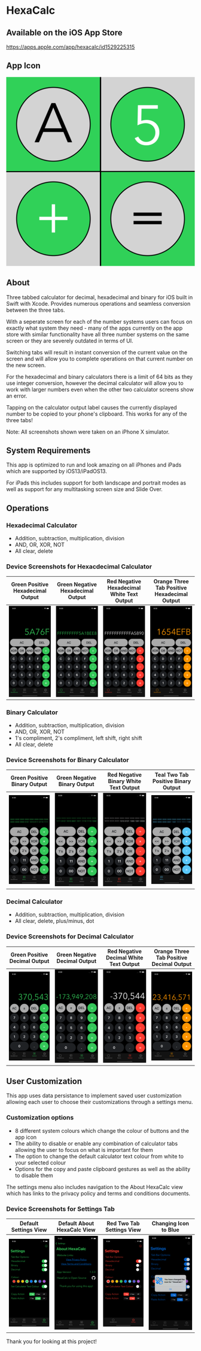 # HexaCalc

## Available on the iOS App Store
https://apps.apple.com/app/hexacalc/id1529225315

## App Icon

![alt text](HexaCalcIconGreen1024.png?raw=true)

## About
Three tabbed calculator for decimal, hexadecimal and binary for iOS built in Swift with Xcode. Provides numerous operations and seamless conversion between the three tabs.

With a seperate screen for each of the number systems users can focus on exactly what system they need - many of the apps currently on the app store with similar functionality have all three number systems on the same screen or they are severely outdated in terms of UI.

Switching tabs will result in instant conversion of the current value on the screen and will allow you to complete operations on that current number on the new screen.

For the hexadecimal and binary calculators there is a limit of 64 bits as they use integer conversion, however the decimal calculator will allow you to work with larger numbers even when the other two calculator screens show an error.

Tapping on the calculator output label causes the currently displayed number to be copied to your phone's clipboard. This works for any of the three tabs!

Note: All screenshots shown were taken on an iPhone X simulator.

## System Requirements

This app is optimized to run and look amazing on all iPhones and iPads which are supported by iOS13/iPadOS13.

For iPads this includes support for both landscape and portrait modes as well as support for any multitasking screen size and Slide Over.

## Operations

### Hexadecimal Calculator
* Addition, subtraction, multiplication, division
* AND, OR, XOR, NOT
* All clear, delete

### Device Screenshots for Hexacdecimal Calculator

Green Positive Hexadecimal Output | Green Negative Hexadecimal Output | Red Negative Hexadecimal White Text Output | Orange Three Tab Positive Hexadecimal Output
---------------------- | -------------- | --------------------- | -----------------------------------
![alt text](iPhoneX_DeviceScreenshots/GreenPositiveHex.png?raw=true) | ![alt text](iPhoneX_DeviceScreenshots/GreenNegativeHex.png?raw=true) | ![alt text](iPhoneX_DeviceScreenshots/RedNegativeHexWhiteText.png?raw=true) | ![alt text](iPhoneX_DeviceScreenshots/OrangeThreeTabPositiveHex.png?raw=true)

### Binary Calculator
* Addition, subtraction, multiplication, division
* AND, OR, XOR, NOT
* 1's compliment, 2's compliment, left shift, right shift
* All clear, delete

### Device Screenshots for Binary Calculator

Green Positive Binary Output | Green Negative Binary Output | Red Negative Binary White Text Output | Teal Two Tab Positive Binary Output
---------------------- | -------------- | --------------------- | -----------------------------------
![alt text](iPhoneX_DeviceScreenshots/GreenPositiveBin.png?raw=true) | ![alt text](iPhoneX_DeviceScreenshots/GreenNegativeBin.png?raw=true) | ![alt text](iPhoneX_DeviceScreenshots/RedNegativeBinWhiteText.png?raw=true) | ![alt text](iPhoneX_DeviceScreenshots/TealPositiveTwoTabBin.png?raw=true)

### Decimal Calculator
* Addition, subtraction, multiplication, division
* All clear, delete, plus/minus, dot

### Device Screenshots for Decimal Calculator

Green Positive Decimal Output | Green Negative Decimal Output | Red Negative Decimal White Text Output | Orange Three Tab Positive Decimal Output
---------------------- | -------------- | --------------------- | -----------------------------------
![alt text](iPhoneX_DeviceScreenshots/GreenPositiveDec.png?raw=true) | ![alt text](iPhoneX_DeviceScreenshots/GreenNegativeDec.png?raw=true) | ![alt text](iPhoneX_DeviceScreenshots/RedNegativeDecWhiteText.png?raw=true) | ![alt text](iPhoneX_DeviceScreenshots/OrangeThreeTabPositiveDec.png?raw=true)

## User Customization

This app uses data persistance to implement saved user customization allowing each user to choose their customizations through a settings menu.

### Customization options
* 8 different system colours which change the colour of buttons and the app icon
* The ability to disable or enable any combination of calculator tabs allowing the user to focus on what is important for them
* The option to change the default calculator text colour from white to your selected colour
* Options for the copy and paste clipboard gestures as well as the ability to disable them

The settings menu also includes navigation to the About HexaCalc view which has links to the privacy policy and terms and conditions documents.

### Device Screenshots for Settings Tab

Default Settings View | Default About HexaCalc View | Red Two Tab Settings View | Changing Icon to Blue
---------------------- | -------------- | --------------------- | -----------------------------------
![alt text](iPhoneX_DeviceScreenshots/DefaultSettings.png?raw=true) |  ![alt text](iPhoneX_DeviceScreenshots/DefaultAboutHexaCalcWithOpenSource.png?raw=true) | ![alt text](iPhoneX_DeviceScreenshots/RedTwoTabSettings.png?raw=true) | ![alt text](iPhoneX_DeviceScreenshots/ChangeIconBlue.png?raw=true)

Thank you for looking at this project!
